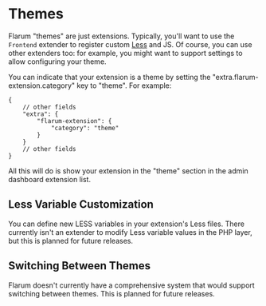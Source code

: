 # Themes

Flarum "themes" are just extensions. Typically, you'll want to use the `Frontend` extender to register custom [Less](https://lesscss.org/#overview) and JS.
Of course, you can use other extenders too: for example, you might want to support settings to allow configuring your theme.

You can indicate that your extension is a theme by setting the "extra.flarum-extension.category" key to "theme". For example:

```jsonc{4}
{
    // other fields
    "extra": {
        "flarum-extension": {
            "category": "theme"
        }
    }
    // other fields
}
```

All this will do is show your extension in the "theme" section in the admin dashboard extension list.

## Less Variable Customization

You can define new LESS variables in your extension's Less files. There currently isn't an extender to modify Less variable values in the PHP layer, but this is planned for future releases. 

## Switching Between Themes

Flarum doesn't currently have a comprehensive system that would support switching between themes. This is planned for future releases.
